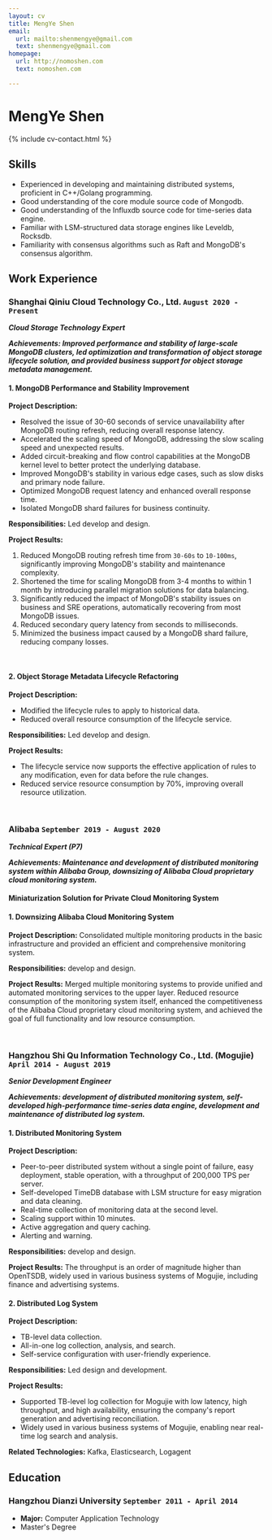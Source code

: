 ```yaml
---
layout: cv
title: MengYe Shen
email:
  url: mailto:shenmengye@gmail.com
  text: shenmengye@gmail.com
homepage:
  url: http://nomoshen.com
  text: nomoshen.com

---
```


# MengYe **Shen**

<!--
include contact information from the front matter
Supported arguments:

    - homepage: url, text
        - phone
        - email
            -->

{% include cv-contact.html %}

## Skills

* Experienced in developing and maintaining distributed systems, proficient in C++/Golang programming.
* Good understanding of the core module source code of Mongodb.
* Good understanding of the Influxdb source code for time-series data engine.
* Familiar with LSM-structured data storage engines like Leveldb, Rocksdb.
* Familiarity with consensus algorithms such as Raft and MongoDB's consensus algorithm.

## Work Experience

### **Shanghai Qiniu Cloud Technology Co., Ltd.** `August 2020 - Present`

_**Cloud Storage Technology Expert**_<br>

***Achievements: Improved performance and stability of large-scale MongoDB clusters, led optimization and transformation of object storage lifecycle solution, and provided business support for object storage metadata management.***<br>

#### 1. MongoDB Performance and Stability Improvement

**Project Description:**

- Resolved the issue of 30-60 seconds of service unavailability after MongoDB routing refresh, reducing overall response latency.
- Accelerated the scaling speed of MongoDB, addressing the slow scaling speed and unexpected results.
- Added circuit-breaking and flow control capabilities at the MongoDB kernel level to better protect the underlying database.
- Improved MongoDB's stability in various edge cases, such as slow disks and primary node failure.
- Optimized MongoDB request latency and enhanced overall response time.
- Isolated MongoDB shard failures for business continuity.

**Responsibilities:** Led develop and design.

**Project Results:**

1. Reduced MongoDB routing refresh time from `30-60s` to `10-100ms`, significantly improving MongoDB's stability and maintenance complexity.
2. Shortened the time for scaling MongoDB from 3-4 months to within 1 month by introducing parallel migration solutions for data balancing.
3. Significantly reduced the impact of MongoDB's stability issues on business and SRE operations, automatically recovering from most MongoDB issues.
4. Reduced secondary query latency from seconds to milliseconds.
5. Minimized the business impact caused by a MongoDB shard failure, reducing company losses.

<br>

#### 2. Object Storage Metadata Lifecycle Refactoring

**Project Description:**

- Modified the lifecycle rules to apply to historical data.
- Reduced overall resource consumption of the lifecycle service.

**Responsibilities:** Led develop and design.

**Project Results:**

- The lifecycle service now supports the effective application of rules to any modification, even for data before the rule changes.
- Reduced service resource consumption by 70%, improving overall resource utilization.

<br>

### **Alibaba** `September 2019 - August 2020`

_**Technical Expert (P7)**_<br>

***Achievements: Maintenance and development of distributed monitoring system within Alibaba Group, downsizing of Alibaba Cloud proprietary cloud monitoring system.***<br>

#### Miniaturization Solution for Private Cloud Monitoring System

#### 1. Downsizing Alibaba Cloud Monitoring System

**Project Description:** Consolidated multiple monitoring products in the basic infrastructure and provided an efficient and comprehensive monitoring system.

**Responsibilities:** develop and design.

**Project Results:** Merged multiple monitoring systems to provide unified and automated monitoring services to the upper layer. Reduced resource consumption of the monitoring system itself, enhanced the competitiveness of the Alibaba Cloud proprietary cloud monitoring system, and achieved the goal of full functionality and low resource consumption.

<br>

### **Hangzhou Shi Qu Information Technology Co., Ltd. (Mogujie)** `April 2014 - August 2019`

_**Senior Development Engineer**_<br>

***Achievements: development of distributed monitoring system, self-developed high-performance time-series data engine, development and maintenance of distributed log system.***<br>

#### 1. Distributed Monitoring System

**Project Description:**

- Peer-to-peer distributed system without a single point of failure, easy deployment, stable operation, with a throughput of 200,000 TPS per server.
- Self-developed TimeDB database with LSM structure for easy migration and data cleaning.
- Real-time collection of monitoring data at the second level.
- Scaling support within 10 minutes.
- Active aggregation and query caching.
- Alerting and warning.

**Responsibilities:** develop and design.

**Project Results:** The throughput is an order of magnitude higher than OpenTSDB, widely used in various business systems of Mogujie, including finance and advertising systems.

#### 2. Distributed Log System

**Project Description:**

- TB-level data collection.
- All-in-one log collection, analysis, and search.
- Self-service configuration with user-friendly experience.

**Responsibilities:** Led design and development.

**Project Results:**

- Supported TB-level log collection for Mogujie with low latency, high throughput, and high availability, ensuring the company's report generation and advertising reconciliation.
- Widely used in various business systems of Mogujie, enabling near real-time log search and analysis.

**Related Technologies:** Kafka, Elasticsearch, Logagent

## Education

### **Hangzhou Dianzi University** `September 2011 - April 2014`

- **Major:** Computer Application Technology
- Master's Degree

<!-- ### Footer

Last updated: May 2023 -->
